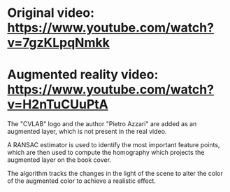 

# Original video: https://www.youtube.com/watch?v=7gzKLpqNmkk
# Augmented reality video: https://www.youtube.com/watch?v=H2nTuCUuPtA


The "CVLAB" logo and the author "Pietro Azzari" are added as an augmented layer, which is not present in the real video.

A RANSAC estimator is used to identify the most important feature points, which are then used to compute the homography which projects the augmented layer on the book cover. 

The algorithm tracks the changes in the light of the scene to alter the color of the augmented color to achieve a realistic effect.
